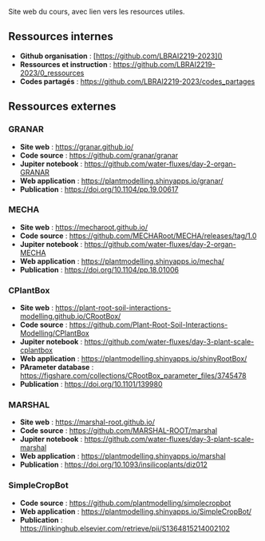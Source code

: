 
Site web du cours, avec lien vers les resources utiles. 

## Ressources internes

- **Github organisation** : [https://github.com/LBRAI2219-2023]()
- **Ressources et instruction** : https://github.com/LBRAI2219-2023/0_ressources
- **Codes partagés** : https://github.com/LBRAI2219-2023/codes_partages

## Ressources externes

### GRANAR

- **Site web** : https://granar.github.io/
- **Code source** : https://github.com/granar/granar
- **Jupiter notebook** : https://github.com/water-fluxes/day-2-organ-GRANAR
- **Web application** : https://plantmodelling.shinyapps.io/granar/
- **Publication** : https://doi.org/10.1104/pp.19.00617

### MECHA

- **Site web** : https://mecharoot.github.io/
- **Code source** : https://github.com/MECHARoot/MECHA/releases/tag/1.0 
- **Jupiter notebook** : https://github.com/water-fluxes/day-2-organ-MECHA
- **Web application** : https://plantmodelling.shinyapps.io/mecha/
- **Publication** : https://doi.org/10.1104/pp.18.01006 

### CPlantBox

- **Site web** : https://plant-root-soil-interactions-modelling.github.io/CRootBox/
- **Code source** : https://github.com/Plant-Root-Soil-Interactions-Modelling/CPlantBox
- **Jupiter notebook** : https://github.com/water-fluxes/day-3-plant-scale-cplantbox
- **Web application** : https://plantmodelling.shinyapps.io/shinyRootBox/
- **PArameter database** : https://figshare.com/collections/CRootBox_parameter_files/3745478
- **Publication** : https://doi.org/10.1101/139980

### MARSHAL

- **Site web** : https://marshal-root.github.io/
- **Code source** : https://github.com/MARSHAL-ROOT/marshal
- **Jupiter notebook** : https://github.com/water-fluxes/day-3-plant-scale-marshal
- **Web application** : https://plantmodelling.shinyapps.io/marshal
- **Publication** : https://doi.org/10.1093/insilicoplants/diz012

### SimpleCropBot

- **Code source** : https://github.com/plantmodelling/simplecropbot
- **Web application** : https://plantmodelling.shinyapps.io/SimpleCropBot/
- **Publication** : https://linkinghub.elsevier.com/retrieve/pii/S1364815214002102



